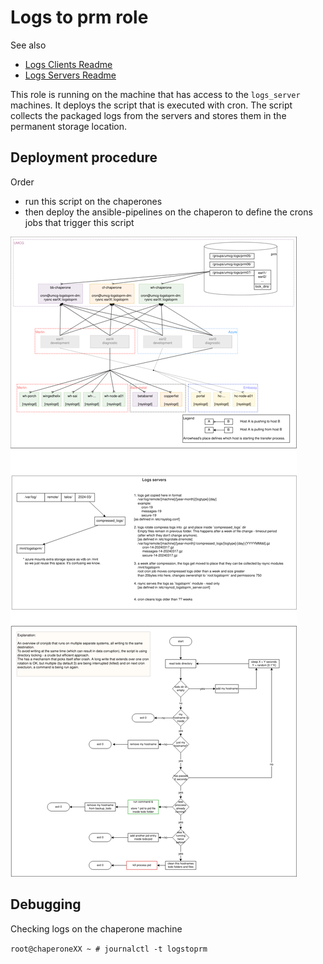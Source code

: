 # Logs to prm role

See also

 - [Logs Clients Readme](../logs_toprm/README.md)
 - [Logs Servers Readme](../logs_server/README.md)

This role is running on the machine that has access to the `logs_server` machines.
It deploys the script that is executed with cron.
The script collects the packaged logs from the servers and stores them in the
permanent storage location.

## Deployment procedure

Order
- run this script on the chaperones
- then deploy the ansible-pipelines on the chaperon to define the crons jobs that
  trigger this script

![Overview](overview.png)

## Debugging

Checking logs on the chaperone machine

   `root@chaperoneXX ~ # journalctl -t logstoprm`

